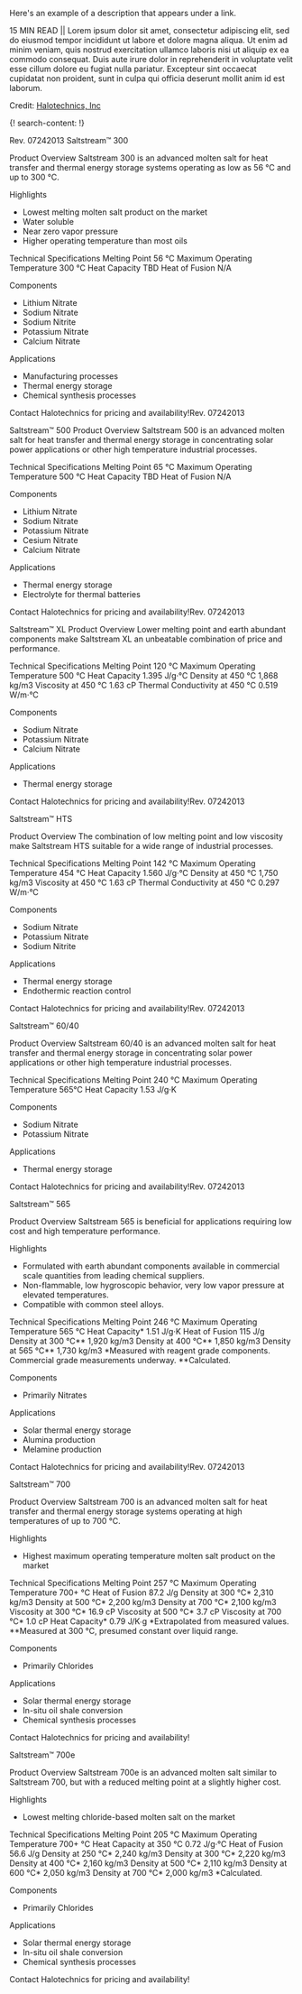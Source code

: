 Here's an example of a description that appears under a link.

15 MIN READ || Lorem ipsum dolor sit amet, consectetur adipiscing elit, sed do eiusmod tempor incididunt ut labore et dolore magna aliqua. Ut enim ad minim veniam, quis nostrud exercitation ullamco laboris nisi ut aliquip ex ea commodo consequat. Duis aute irure dolor in reprehenderit in voluptate velit esse cillum dolore eu fugiat nulla pariatur. Excepteur sint occaecat cupidatat non proident, sunt in culpa qui officia deserunt mollit anim id est laborum.

Credit: [Halotechnics, Inc](http://www.halotechnics.com)

{! search-content: !}

Rev. 07242013
Saltstream™ 300

Product Overview
Saltstream 300 is an advanced molten salt for heat transfer and thermal energy storage systems operating as low as 56 °C and up to 300 °C.

Highlights
* Lowest melting molten salt product on the market
* Water soluble
* Near zero vapor pressure
* Higher operating temperature than most oils

Technical Specifications
Melting Point 56 °C
Maximum Operating Temperature 300 °C
Heat Capacity TBD
Heat of Fusion N/A

Components
* Lithium Nitrate
* Sodium Nitrate
* Sodium Nitrite
* Potassium Nitrate
* Calcium Nitrate


Applications
* Manufacturing processes
* Thermal energy storage
* Chemical synthesis processes

Contact Halotechnics for pricing and availability!Rev. 07242013


Saltstream™ 500
Product Overview
Saltstream 500 is an advanced molten salt for heat transfer and thermal energy storage in concentrating solar power applications or other high temperature industrial processes.

Technical Specifications
Melting Point 65 °C
Maximum Operating Temperature 500 °C
Heat Capacity TBD
Heat of Fusion N/A

Components
* Lithium Nitrate
* Sodium Nitrate
* Potassium Nitrate
* Cesium Nitrate
* Calcium Nitrate

Applications
* Thermal energy storage
* Electrolyte for thermal batteries

Contact Halotechnics for pricing and availability!Rev. 07242013


Saltstream™ XL
Product Overview
Lower melting point and earth abundant components make Saltstream XL an unbeatable combination of price and performance.

Technical Specifications
Melting Point 120 °C
Maximum Operating Temperature 500 °C
Heat Capacity 1.395 J/g·°C
Density at 450 °C 1,868 kg/m3
Viscosity at 450 °C 1.63 cP
Thermal Conductivity at 450 °C 0.519 W/m·°C

Components
* Sodium Nitrate
* Potassium Nitrate
* Calcium Nitrate

Applications
* Thermal energy storage

Contact Halotechnics for pricing and availability!Rev. 07242013


Saltstream™ HTS

Product Overview
The combination of low melting point and low viscosity make Saltstream HTS suitable for a wide range of industrial processes.

Technical Specifications
Melting Point 142 °C
Maximum Operating Temperature 454 °C
Heat Capacity 1.560 J/g·°C
Density at 450 °C 1,750 kg/m3
Viscosity at 450 °C 1.63 cP
Thermal Conductivity at 450 °C 0.297 W/m·°C

Components
* Sodium Nitrate
* Potassium Nitrate
* Sodium Nitrite

Applications
* Thermal energy storage
* Endothermic reaction control

Contact Halotechnics for pricing and availability!Rev. 07242013



Saltstream™ 60/40

Product Overview
Saltstream 60/40 is an advanced molten salt for heat transfer and thermal energy storage in concentrating solar power applications or other high temperature industrial processes.

Technical Specifications
Melting Point 240 °C
Maximum Operating Temperature 565°C
Heat Capacity 1.53 J/g·K

Components
* Sodium Nitrate
* Potassium Nitrate

Applications
* Thermal energy storage

Contact Halotechnics for pricing and availability!Rev. 07242013



Saltstream™ 565

Product Overview
Saltstream 565 is beneficial for applications requiring low cost and high temperature performance.

Highlights
* Formulated with earth abundant components available in commercial scale quantities from leading chemical suppliers.
* Non-flammable, low hygroscopic behavior, very low vapor pressure at elevated temperatures.
* Compatible with common steel alloys.

Technical Specifications
Melting Point 246 °C
Maximum Operating Temperature 565 °C
Heat Capacity* 1.51 J/g·K
Heat of Fusion 115 J/g
Density at 300 °C** 1,920 kg/m3
Density at 400 °C** 1,850 kg/m3
Density at 565 °C** 1,730 kg/m3
*Measured with reagent grade components. Commercial grade measurements underway.
**Calculated.

Components
* Primarily Nitrates

Applications
* Solar thermal energy storage
* Alumina production
* Melamine production

Contact Halotechnics for pricing and availability!Rev. 07242013



Saltstream™ 700

Product Overview
Saltstream 700 is an advanced molten salt for heat transfer and thermal energy storage systems operating at high temperatures of up to 700 °C.

Highlights
* Highest maximum operating temperature molten salt product on the market

Technical Specifications
Melting Point 257 °C
Maximum Operating Temperature 700+ °C
Heat of Fusion 87.2 J/g
Density at 300 °C* 2,310 kg/m3
Density at 500 °C* 2,200 kg/m3
Density at 700 °C* 2,100 kg/m3
Viscosity at 300 °C* 16.9 cP
Viscosity at 500 °C* 3.7 cP
Viscosity at 700 °C* 1.0 cP
Heat Capacity* 0.79 J/K∙g
*Extrapolated from measured values.
**Measured at 300 °C, presumed constant over liquid range.

Components
* Primarily Chlorides

Applications
* Solar thermal energy storage
* In-situ oil shale conversion
* Chemical synthesis processes

Contact Halotechnics for pricing and availability!



Saltstream™ 700e

Product Overview
Saltstream 700e is an advanced molten salt similar to Saltstream 700, but with a reduced melting point at a slightly higher cost.

Highlights
* Lowest melting chloride-based molten salt on the market

Technical Specifications
Melting Point 205 °C
Maximum Operating Temperature 700+ °C
Heat Capacity at 350 °C 0.72 J/g·°C
Heat of Fusion 56.6 J/g
Density at 250 °C* 2,240 kg/m3
Density at 300 °C* 2,220 kg/m3
Density at 400 °C* 2,160 kg/m3
Density at 500 °C* 2,110 kg/m3
Density at 600 °C* 2,050 kg/m3
Density at 700 °C* 2,000 kg/m3
*Calculated.

Components
* Primarily Chlorides

Applications
* Solar thermal energy storage
* In-situ oil shale conversion
* Chemical synthesis processes

Contact Halotechnics for pricing and availability!
